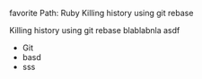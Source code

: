 favorite Path: Ruby
Killing history using git rebase


Killing history using git rebase
blablabnla
asdf
* Git
* basd
* sss
